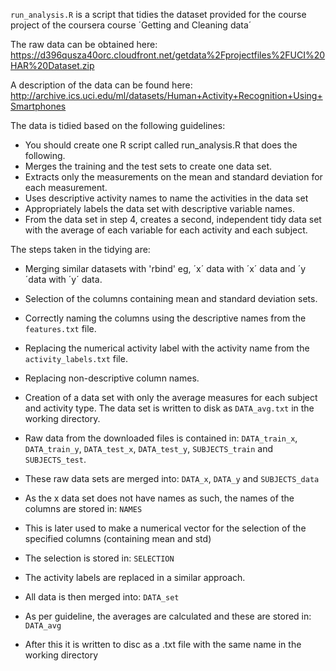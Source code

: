 `run_analysis.R` is a script that tidies the dataset provided for the course project of the coursera course ´Getting and Cleaning data´ 

The raw data can be obtained here:
https://d396qusza40orc.cloudfront.net/getdata%2Fprojectfiles%2FUCI%20HAR%20Dataset.zip 

A description of the data can be found here:
http://archive.ics.uci.edu/ml/datasets/Human+Activity+Recognition+Using+Smartphones 


The data is tidied based on the following guidelines:

* You should create one R script called run_analysis.R that does the following. 
* Merges the training and the test sets to create one data set.
* Extracts only the measurements on the mean and standard deviation for each measurement. 
* Uses descriptive activity names to name the activities in the data set
* Appropriately labels the data set with descriptive variable names. 
* From the data set in step 4, creates a second, independent tidy data set with the average of each variable for each activity and each subject.

The steps taken in the tidying are:
* Merging similar datasets with 'rbind' eg, ´x´ data with ´x´ data and ´y´data with ´y´ data.
* Selection of the columns containing mean and standard deviation sets.
* Correctly naming the columns using the descriptive names from the `features.txt` file.
* Replacing the numerical activity label with the activity name from the `activity_labels.txt` file.
* Replacing non-descriptive column names.
* Creation of a data set with only the average measures for each subject and activity type. The data set is written to disk as `DATA_avg.txt` in the working directory.

* Raw data from the downloaded files is contained in:
`DATA_train_x`, `DATA_train_y`, `DATA_test_x`, `DATA_test_y`, `SUBJECTS_train` and `SUBJECTS_test`.
* These raw data sets are merged into:
`DATA_x`, `DATA_y` and `SUBJECTS_data`
* As the x data set does not have names as such, the names of the columns are stored in: 
`NAMES`
* This is later used to make a numerical vector for the selection of the specified columns (containing mean and std)
* The selection is stored in:
`SELECTION`

* The activity labels are replaced in a similar approach.

* All data is then merged into:
`DATA_set`

* As per guideline, the averages are calculated and these are stored in:
`DATA_avg`
* After this it is written to disc as a .txt file with the same name in the working directory


